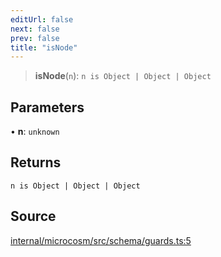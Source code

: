 ```yaml
---
editUrl: false
next: false
prev: false
title: "isNode"
---
```


> **isNode**(`n`): `n is Object | Object | Object`

## Parameters

• **n**: `unknown`

## Returns

`n is Object | Object | Object`

## Source

[internal/microcosm/src/schema/guards.ts:5](https://github.com/nodenogg-in/alpha-p2p/blob/c7367f2/internal/microcosm/src/schema/guards.ts#L5)
